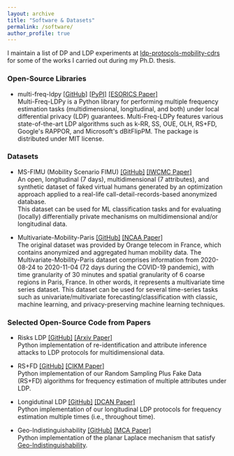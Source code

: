 ```yaml
---
layout: archive
title: "Software & Datasets"
permalink: /software/
author_profile: true
---
```


I maintain a list of DP and LDP experiments at [ldp-protocols-mobility-cdrs](https://github.com/hharcolezi/ldp-protocols-mobility-cdrs) for some of the works I carried out during my Ph.D. thesis.

### Open-Source Libraries

- multi-freq-ldpy [[GitHub]](https://github.com/hharcolezi/multi-freq-ldpy) [[PyPI]](https://pypi.org/project/multi-freq-ldpy/) [[ESORICS Paper]](https://doi.org/10.1007/978-3-031-17143-7_40)\
Multi-Freq-LDPy is a Python library for performing multiple frequency estimation tasks (multidimensional, longitudinal, and both) under local differential privacy (LDP) guarantees. Multi-Freq-LDPy features various state-of-the-art LDP algorithms such as k-RR, SS, OUE, OLH, RS+FD, Google's RAPPOR, and Microsoft's dBitFlipPM. The package is distributed under MIT license.

### Datasets

- MS-FIMU (Mobility Scenario FIMU) [[GitHub]](https://github.com/hharcolezi/OpenMSFIMU) [[IWCMC Paper]](https://doi.org/10.1109/iwcmc48107.2020.9148138)\
An open, longitudinal (7 days), multidimensional (7 attributes), and synthetic dataset of faked virtual humans generated by an optimization approach applied to a real-life call-detail-records-based anonymized database.\
This dataset can be used for ML classification tasks and for evaluating (locally) differentially private mechanisms on multidimensional and/or longitudinal data.

- Multivariate-Mobility-Paris [[GitHub]](https://github.com/hharcolezi/ldp-protocols-mobility-cdrs/blob/main/papers/%5B3%5D/ML_final_df_real.csv) [[NCAA Paper]](https://link.springer.com/article/10.1007/s00521-022-07393-0)\
The original dataset was provided by Orange telecom in France, which contains anonymized and aggregated human mobility data. The Multivariate-Mobility-Paris dataset comprises information from 2020-08-24 to 2020-11-04 (72 days during the COVID-19 pandemic), with time granularity of 30 minutes and spatial granularity of 6 coarse regions in Paris, France. In other words, it represents a multivariate time series dataset. This dataset can be used for several time-series tasks such as univariate/multivariate forecasting/classification with classic, machine learning, and privacy-preserving machine learning techniques.


### Selected Open-Source Code from Papers

- Risks LDP [[GitHub]](https://github.com/hharcolezi/risks-ldp) [[Arxiv Paper]](https://arxiv.org/abs/2209.01684)\
Python implementation of re-identification and attribute inference attacks to LDP protocols for multidimensional data.

- RS+FD [[GitHub]](https://github.com/hharcolezi/ldp-protocols-mobility-cdrs/tree/main/papers/%5B2%5D) [[CIKM Paper]](https://doi.org/10.1145/3459637.3482467)\
Python implementation of our Random Sampling Plus Fake Data (RS+FD) algorithms for frequency estimation of multiple attributes under LDP.

- Longidutinal LDP [[GitHub]](https://github.com/hharcolezi/ldp-protocols-mobility-cdrs/tree/main/papers/%5B4%5D) [[DCAN Paper]](https://doi.org/10.1016/j.dcan.2022.07.003)\
Python implementation of our longitudinal LDP protocols for frequency estimation multiple times (i.e., throughout time).

- Geo-Indistinguishability [[GitHub]](https://github.com/hharcolezi/ldp-protocols-mobility-cdrs/tree/main/papers/%5B5%5D) [[MCA Paper]](https://doi.org/10.3390/mca26030056)\
Python implementation of the planar Laplace mechanism that satisfy [Geo-Indistinguishability](https://doi.org/10.1145/2508859.2516735).
